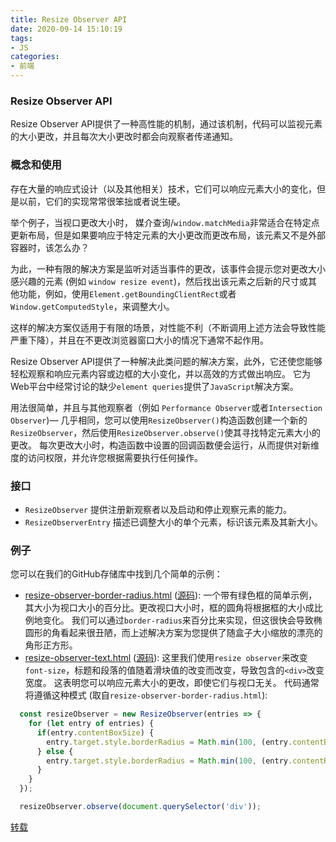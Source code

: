 ```yaml
---
title: Resize Observer API
date: 2020-09-14 15:10:19
tags:
- JS
categories:
- 前端
---
```


### Resize Observer API
Resize Observer API提供了一种高性能的机制，通过该机制，代码可以监视元素的大小更改，并且每次大小更改时都会向观察者传递通知。

<!-- more -->

### 概念和使用

存在大量的响应式设计（以及其他相关）技术，它们可以响应元素大小的变化，但是以前，它们的实现常常很笨拙或者说生硬。

举个例子，当视口更改大小时， 媒介查询/`window.matchMedia`非常适合在特定点更新布局，但是如果要响应于特定元素的大小更改而更改布局，该元素又不是外部容器时，该怎么办？

为此，一种有限的解决方案是监听对适当事件的更改，该事件会提示您对更改大小感兴趣的元素 (例如 `window resize event`)，然后找出该元素之后新的尺寸或其他功能，例如，使用`Element.getBoundingClientRect`或者`Window.getComputedStyle`，来调整大小。

这样的解决方案仅适用于有限的场景，对性能不利（不断调用上述方法会导致性能严重下降），并且在不更改浏览器窗口大小的情况下通常不起作用。

Resize Observer API提供了一种解决此类问题的解决方案，此外，它还使您能够轻松观察和响应元素内容或边框的大小变化，并以高效的方式做出响应。 它为Web平台中经常讨论的缺少`element queries`提供了`JavaScript`解决方案。

用法很简单，并且与其他观察者（例如 `Performance Observer`或者`Intersection Observer`)— 几乎相同，您可以使用`ResizeObserver()`构造函数创建一个新的`ResizeObserver`，然后使用`ResizeObserver.observe()`使其寻找特定元素大小的更改。 每次更改大小时，构造函数中设置的回调函数便会运行，从而提供对新维度的访问权限，并允许您根据需要执行任何操作。

### 接口

- `ResizeObserver`
  提供注册新观察者以及启动和停止观察元素的能力。
- `ResizeObserverEntry`
  描述已调整大小的单个元素，标识该元素及其新大小。


### 例子
您可以在我们的GitHub存储库中找到几个简单的示例：

- [resize-observer-border-radius.html](https://mdn.github.io/dom-examples/resize-observer/resize-observer-border-radius.html) ([源码](https://github.com/mdn/dom-examples/blob/master/resize-observer/resize-observer-border-radius.html)): 一个带有绿色框的简单示例，其大小为视口大小的百分比。更改视口大小时，框的圆角将根据框的大小成比例地变化。 我们可以通过`border-radius`来百分比来实现，但这很快会导致椭圆形的角看起来很丑陋，而上述解决方案为您提供了随盒子大小缩放的漂亮的角形正方形。
- [resize-observer-text.html](https://mdn.github.io/dom-examples/resize-observer/resize-observer-text.html) ([源码](https://github.com/mdn/dom-examples/blob/master/resize-observer/resize-observer-text.html)): 这里我们使用`resize observer`来改变`font-size`，标题和段落的值随着滑块值的改变而改变，导致包含的`<div>`改变宽度。 这表明您可以响应元素大小的更改，即使它们与视口无关。
代码通常将遵循这种模式 (取自`resize-observer-border-radius.html`):
```js
  const resizeObserver = new ResizeObserver(entries => {
    for (let entry of entries) {
      if(entry.contentBoxSize) {
        entry.target.style.borderRadius = Math.min(100, (entry.contentBoxSize.inlineSize/10) + (entry.contentBoxSize.blockSize/10)) + 'px';
      } else {
        entry.target.style.borderRadius = Math.min(100, (entry.contentRect.width/10) + (entry.contentRect.height/10)) + 'px';
      }
    }
  });

  resizeObserver.observe(document.querySelector('div'));
```

[转载](https://developer.mozilla.org/zh-CN/docs/Web/API/Resize_Observer_API)